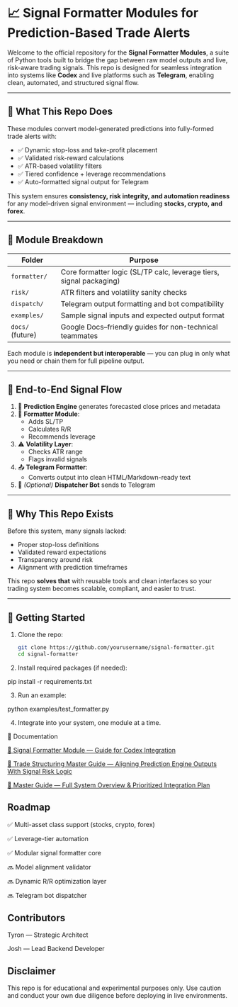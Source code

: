 # 📈 Signal Formatter Modules for Prediction-Based Trade Alerts

Welcome to the official repository for the **Signal Formatter Modules**, a suite of Python tools built to bridge the gap between raw model outputs and live, risk-aware trading signals. This repo is designed for seamless integration into systems like **Codex** and live platforms such as **Telegram**, enabling clean, automated, and structured signal flow.

---

## 🚀 What This Repo Does

These modules convert model-generated predictions into fully-formed trade alerts with:

- ✅ Dynamic stop-loss and take-profit placement
- ✅ Validated risk-reward calculations
- ✅ ATR-based volatility filters
- ✅ Tiered confidence + leverage recommendations
- ✅ Auto-formatted signal output for Telegram

This system ensures **consistency, risk integrity, and automation readiness** for any model-driven signal environment — including **stocks, crypto, and forex**.

---

## 🧱 Module Breakdown

| Folder                      | Purpose                                                             |
|-----------------------------|---------------------------------------------------------------------|
| `formatter/`               | Core formatter logic (SL/TP calc, leverage tiers, signal packaging) |
| `risk/`              | ATR filters and volatility sanity checks                            |
| `dispatch/`                | Telegram output formatting and bot compatibility                    |
| `examples/`                | Sample signal inputs and expected output format                     |
| `docs/` (future)           | Google Docs–friendly guides for non-technical teammates             |

Each module is **independent but interoperable** — you can plug in only what you need or chain them for full pipeline output.

---

## 🔁 End-to-End Signal Flow

1. 🔮 **Prediction Engine** generates forecasted close prices and metadata
2. 🧮 **Formatter Module**:
   - Adds SL/TP
   - Calculates R/R
   - Recommends leverage
3. ⚠️ **Volatility Layer**:
   - Checks ATR range
   - Flags invalid signals
4. 📤 **Telegram Formatter**:
   - Converts output into clean HTML/Markdown-ready text
5. 🤖 *(Optional)* **Dispatcher Bot** sends to Telegram

---

## 🧠 Why This Repo Exists

Before this system, many signals lacked:
- Proper stop-loss definitions
- Validated reward expectations
- Transparency around risk
- Alignment with prediction timeframes

This repo **solves that** with reusable tools and clean interfaces so your trading system becomes scalable, compliant, and easier to trust.

---

## 📌 Getting Started

1. Clone the repo:
   ```bash
   git clone https://github.com/yourusername/signal-formatter.git
   cd signal-formatter

2. Install required packages (if needed):

pip install -r requirements.txt

3. Run an example:

python examples/test_formatter.py

4. Integrate into your system, one module at a time.

📄 Documentation

[📘 Signal Formatter Module — Guide for Codex Integration](https://docs.google.com/document/d/1q9Ls1xvgQq6iYP4bCRUcP2u4pJqizPjsTtZwtBCGYJ0)

[📘 Trade Structuring Master Guide — Aligning Prediction Engine Outputs With Signal Risk Logic](https://docs.google.com/document/d/1r8n3RU3bawmqQrXIVN3ahQyMlIqaBSk0ldX_y03FPwE)

[📂 Master Guide — Full System Overview & Prioritized Integration Plan](https://docs.google.com/document/d/1SNXSDPNoD9vFa2uJD2_Wp38lhfLKXL_xjap8av5j-sU)


## Roadmap
✅ Multi-asset class support (stocks, crypto, forex)

✅ Leverage-tier automation

✅ Modular signal formatter core

🔜 Model alignment validator

🔜 Dynamic R/R optimization layer

🔜 Telegram bot dispatcher


## Contributors
Tyron — Strategic Architect

Josh — Lead Backend Developer


## Disclaimer
This repo is for educational and experimental purposes only. Use caution and conduct your own due diligence before deploying in live environments.



